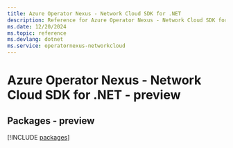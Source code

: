 ```yaml
---
title: Azure Operator Nexus - Network Cloud SDK for .NET
description: Reference for Azure Operator Nexus - Network Cloud SDK for .NET
ms.date: 12/20/2024
ms.topic: reference
ms.devlang: dotnet
ms.service: operatornexus-networkcloud
---
```

# Azure Operator Nexus - Network Cloud SDK for .NET - preview
## Packages - preview
[!INCLUDE [packages](operator-nexus---network-cloud-index.md)]